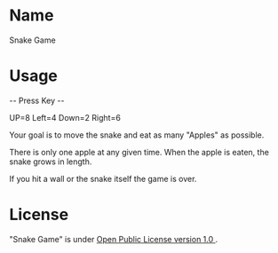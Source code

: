 # Name

Snake Game

# Usage
-- Press Key --

UP=8 Left=4 Down=2 Right=6

 Your goal is to move the snake and eat as many "Apples" as possible.

There is only one apple at any given time. When the apple is eaten, the snake grows in length.

If you hit a wall or the snake itself the game is over. 

# License

"Snake Game" is under [Open Public License version 1.0 ](https://directory.fsf.org/wiki/License:OPL-1.0).
